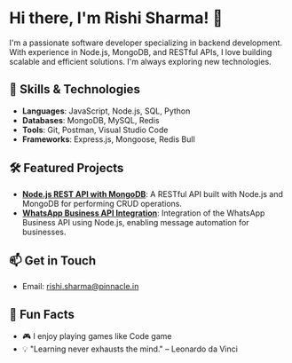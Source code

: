 
# Hi there, I'm Rishi Sharma! 👋

I'm a passionate software developer specializing in backend development. With experience in Node.js, MongoDB, and RESTful APIs, I love building scalable and efficient solutions. I'm always exploring new technologies.

## 🚀 Skills & Technologies

- **Languages**: JavaScript, Node.js, SQL, Python
- **Databases**: MongoDB, MySQL, Redis
- **Tools**: Git, Postman, Visual Studio Code
- **Frameworks**: Express.js, Mongoose, Redis Bull

## 🛠️ Featured Projects

- **[Node.js REST API with MongoDB](https://github.com/RishiSharmaPinnacle19/NodeJS-API-MongoDB)**: A RESTful API built with Node.js and MongoDB for performing CRUD operations.
- **[WhatsApp Business API Integration](https://github.com/RishiSharmaPinnacle19/WhatsApp-API-Integration)**: Integration of the WhatsApp Business API using Node.js, enabling message automation for businesses.


## 📫 Get in Touch

- Email: rishi.sharma@pinnacle.in

## 🎯 Fun Facts

- 🎮 I enjoy playing games like Code game
- 💡 "Learning never exhausts the mind." – Leonardo da Vinci

<!---
RishiSharmaPinnacle19/RishiSharmaPinnacle19 is a ✨ special ✨ repository because its `README.md` (this file) appears on your GitHub profile.
You can click the Preview link to take a look at your changes.
--->
